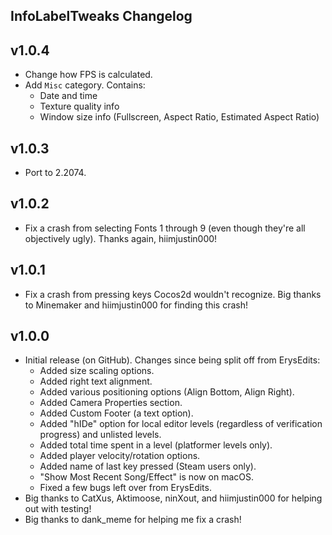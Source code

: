 ## InfoLabelTweaks Changelog
## v1.0.4
- Change how FPS is calculated.
- Add `Misc` category. Contains:
  - Date and time
  - Texture quality info
  - Window size info (Fullscreen, Aspect Ratio, Estimated Aspect Ratio)
## v1.0.3
- Port to 2.2074.
## v1.0.2
- Fix a crash from selecting Fonts 1 through 9 (even though they're all objectively ugly). Thanks again, hiimjustin000!
## v1.0.1
- Fix a crash from pressing keys Cocos2d wouldn't recognize. Big thanks to Minemaker and hiimjustin000 for finding this crash!
## v1.0.0
- Initial release (on GitHub). Changes since being split off from ErysEdits:
  - Added size scaling options.
  - Added right text alignment.
  - Added various positioning options (Align Bottom, Align Right).
  - Added Camera Properties section.
  - Added Custom Footer (a text option).
  - Added "hIDe" option for local editor levels (regardless of verification progress) and unlisted levels.
  - Added total time spent in a level (platformer levels only).
  - Added player velocity/rotation options.
  - Added name of last key pressed (Steam users only).
  - "Show Most Recent Song/Effect" is now on macOS.
  - Fixed a few bugs left over from ErysEdits.
- Big thanks to CatXus, Aktimoose, ninXout, and hiimjustin000 for helping out with testing!
- Big thanks to dank_meme for helping me fix a crash!